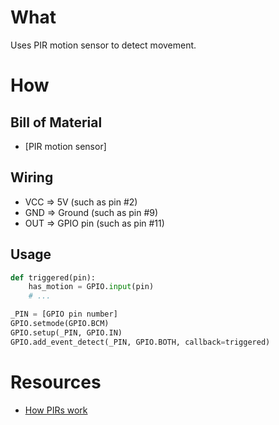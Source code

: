 # What

Uses PIR motion sensor to detect movement.

# How

## Bill of Material

* [PIR motion sensor]

## Wiring

* VCC => 5V (such as pin #2)
* GND => Ground (such as pin #9)
* OUT => GPIO pin (such as pin #11)

## Usage

```python
def triggered(pin):
    has_motion = GPIO.input(pin)
    # ...

_PIN = [GPIO pin number]
GPIO.setmode(GPIO.BCM)
GPIO.setup(_PIN, GPIO.IN)
GPIO.add_event_detect(_PIN, GPIO.BOTH, callback=triggered)
```

# Resources

* [How PIRs work](https://learn.adafruit.com/pir-passive-infrared-proximity-motion-sensor/how-pirs-work)